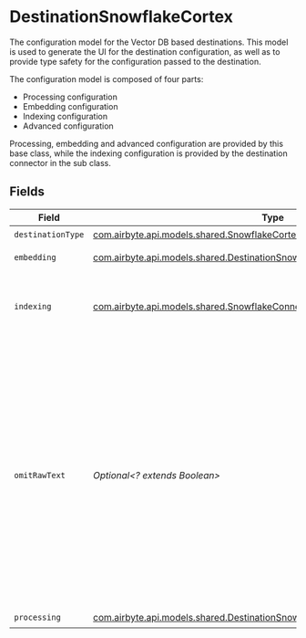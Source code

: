 # DestinationSnowflakeCortex

The configuration model for the Vector DB based destinations. This model is used to generate the UI for the destination configuration,
as well as to provide type safety for the configuration passed to the destination.

The configuration model is composed of four parts:
* Processing configuration
* Embedding configuration
* Indexing configuration
* Advanced configuration

Processing, embedding and advanced configuration are provided by this base class, while the indexing configuration is provided by the destination connector in the sub class.


## Fields

| Field                                                                                                                                                                                                                                                    | Type                                                                                                                                                                                                                                                     | Required                                                                                                                                                                                                                                                 | Description                                                                                                                                                                                                                                              |
| -------------------------------------------------------------------------------------------------------------------------------------------------------------------------------------------------------------------------------------------------------- | -------------------------------------------------------------------------------------------------------------------------------------------------------------------------------------------------------------------------------------------------------- | -------------------------------------------------------------------------------------------------------------------------------------------------------------------------------------------------------------------------------------------------------- | -------------------------------------------------------------------------------------------------------------------------------------------------------------------------------------------------------------------------------------------------------- |
| `destinationType`                                                                                                                                                                                                                                        | [com.airbyte.api.models.shared.SnowflakeCortex](../../models/shared/SnowflakeCortex.md)                                                                                                                                                                  | :heavy_check_mark:                                                                                                                                                                                                                                       | N/A                                                                                                                                                                                                                                                      |
| `embedding`                                                                                                                                                                                                                                              | [com.airbyte.api.models.shared.DestinationSnowflakeCortexEmbedding](../../models/shared/DestinationSnowflakeCortexEmbedding.md)                                                                                                                          | :heavy_check_mark:                                                                                                                                                                                                                                       | Embedding configuration                                                                                                                                                                                                                                  |
| `indexing`                                                                                                                                                                                                                                               | [com.airbyte.api.models.shared.SnowflakeConnection](../../models/shared/SnowflakeConnection.md)                                                                                                                                                          | :heavy_check_mark:                                                                                                                                                                                                                                       | Snowflake can be used to store vector data and retrieve embeddings.                                                                                                                                                                                      |
| `omitRawText`                                                                                                                                                                                                                                            | *Optional<? extends Boolean>*                                                                                                                                                                                                                            | :heavy_minus_sign:                                                                                                                                                                                                                                       | Do not store the text that gets embedded along with the vector and the metadata in the destination. If set to true, only the vector and the metadata will be stored - in this case raw text for LLM use cases needs to be retrieved from another source. |
| `processing`                                                                                                                                                                                                                                             | [com.airbyte.api.models.shared.DestinationSnowflakeCortexProcessingConfigModel](../../models/shared/DestinationSnowflakeCortexProcessingConfigModel.md)                                                                                                  | :heavy_check_mark:                                                                                                                                                                                                                                       | N/A                                                                                                                                                                                                                                                      |
